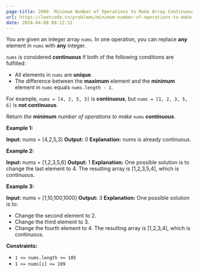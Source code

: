 ```yaml
---
page-title: 2009. Minimum Number of Operations to Make Array Continuous
url: https://leetcode.cn/problems/minimum-number-of-operations-to-make-array-continuous/description/?envType=daily-question&envId=2024-04-08
date: 2024-04-08 09:12:31
---
```

You are given an integer array `nums`. In one operation, you can replace **any** element in `nums` with **any** integer.

`nums` is considered **continuous** if both of the following conditions are fulfilled:

-   All elements in `nums` are **unique**.
-   The difference between the **maximum** element and the **minimum** element in `nums` equals `nums.length - 1`.

For example, `nums = [4, 2, 5, 3]` is **continuous**, but `nums = [1, 2, 3, 5, 6]` is **not continuous**.

Return *the **minimum** number of operations to make* `nums` ***continuous***.

**Example 1:**

**Input:** nums = \[4,2,5,3\]
**Output:** 0
**Explanation:** nums is already continuous.

**Example 2:**

**Input:** nums = \[1,2,3,5,6\]
**Output:** 1
**Explanation:** One possible solution is to change the last element to 4.
The resulting array is \[1,2,3,5,4\], which is continuous.

**Example 3:**

**Input:** nums = \[1,10,100,1000\]
**Output:** 3
**Explanation:** One possible solution is to:
- Change the second element to 2.
- Change the third element to 3.
- Change the fourth element to 4.
The resulting array is \[1,2,3,4\], which is continuous.

**Constraints:**

-   `1 <= nums.length <= 105`
-   `1 <= nums[i] <= 109`